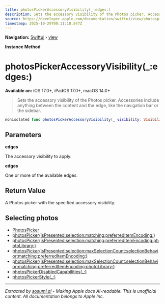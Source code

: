 ```yaml
---
title: photosPickerAccessoryVisibility(_:edges:)
description: Sets the accessory visibility of the Photos picker. Accessories include anything between the content and the edge, like the navigation bar or the sidebar.
source: https://developer.apple.com/documentation/swiftui/view/photospickeraccessoryvisibility(_:edges:)
timestamp: 2025-10-29T00:11:18.847Z
---
```


**Navigation:** [Swiftui](/documentation/swiftui) › [view](/documentation/swiftui/view)

**Instance Method**

# photosPickerAccessoryVisibility(_:edges:)

**Available on:** iOS 17.0+, iPadOS 17.0+, macOS 14.0+

> Sets the accessory visibility of the Photos picker. Accessories include anything between the content and the edge, like the navigation bar or the sidebar.

```swift
nonisolated func photosPickerAccessoryVisibility(_ visibility: Visibility, edges: Edge.Set = .all) -> some View
```

## Parameters

**edges**

The accessory visibility to apply.



**edges**

One or more of the available edges.



## Return Value

A Photos picker with the specified accessory visibility.

## Selecting photos

- [PhotosPicker](/documentation/PhotosUI/PhotosPicker)
- [photosPicker(isPresented:selection:matching:preferredItemEncoding:)](/documentation/swiftui/view/photospicker(ispresented:selection:matching:preferreditemencoding:))
- [photosPicker(isPresented:selection:matching:preferredItemEncoding:photoLibrary:)](/documentation/swiftui/view/photospicker(ispresented:selection:matching:preferreditemencoding:photolibrary:))
- [photosPicker(isPresented:selection:maxSelectionCount:selectionBehavior:matching:preferredItemEncoding:)](/documentation/swiftui/view/photospicker(ispresented:selection:maxselectioncount:selectionbehavior:matching:preferreditemencoding:))
- [photosPicker(isPresented:selection:maxSelectionCount:selectionBehavior:matching:preferredItemEncoding:photoLibrary:)](/documentation/swiftui/view/photospicker(ispresented:selection:maxselectioncount:selectionbehavior:matching:preferreditemencoding:photolibrary:))
- [photosPickerDisabledCapabilities(_:)](/documentation/swiftui/view/photospickerdisabledcapabilities(_:))
- [photosPickerStyle(_:)](/documentation/swiftui/view/photospickerstyle(_:))

---

*Extracted by [sosumi.ai](https://sosumi.ai) - Making Apple docs AI-readable.*
*This is unofficial content. All documentation belongs to Apple Inc.*
